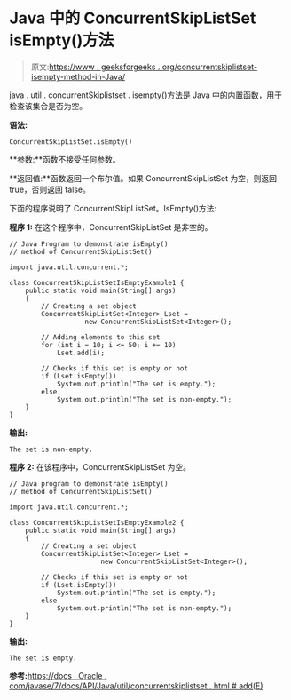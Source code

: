 # Java 中的 ConcurrentSkipListSet isEmpty()方法

> 原文:[https://www . geeksforgeeks . org/concurrentskiplistset-isempty-method-in-Java/](https://www.geeksforgeeks.org/concurrentskiplistset-isempty-method-in-java/)

java . util . concurrentSkiplistset . isempty()方法是 Java 中的内置函数，用于检查该集合是否为空。

**语法:**

```
ConcurrentSkipListSet.isEmpty()

```

**参数:**函数不接受任何参数。

**返回值:**函数返回一个布尔值。如果 ConcurrentSkipListSet 为空，则返回 true，否则返回 false。

下面的程序说明了 ConcurrentSkipListSet。IsEmpty()方法:

**程序 1:** 在这个程序中，ConcurrentSkipListSet 是非空的。

```
// Java Program to demonstrate isEmpty()
// method of ConcurrentSkipListSet() 

import java.util.concurrent.*;

class ConcurrentSkipListSetIsEmptyExample1 {
    public static void main(String[] args)
    {
        // Creating a set object
        ConcurrentSkipListSet<Integer> Lset = 
                   new ConcurrentSkipListSet<Integer>();

        // Adding elements to this set
        for (int i = 10; i <= 50; i += 10)
            Lset.add(i);

        // Checks if this set is empty or not
        if (Lset.isEmpty())
            System.out.println("The set is empty.");
        else
            System.out.println("The set is non-empty.");
    }
}
```

**输出:**

```
The set is non-empty.

```

**程序 2:** 在该程序中，ConcurrentSkipListSet 为空。

```
// Java program to demonstrate isEmpty()
// method of ConcurrentSkipListSet() 

import java.util.concurrent.*;

class ConcurrentSkipListSetIsEmptyExample2 {
    public static void main(String[] args)
    {
        // Creating a set object
        ConcurrentSkipListSet<Integer> Lset = 
                       new ConcurrentSkipListSet<Integer>();

        // Checks if this set is empty or not
        if (Lset.isEmpty())
            System.out.println("The set is empty.");
        else
            System.out.println("The set is non-empty.");
    }
}
```

**输出:**

```
The set is empty.

```

**参考:**[https://docs . Oracle . com/javase/7/docs/API/Java/util/concurrentskiplistset . html # add(E)](https://docs.oracle.com/javase/7/docs/api/java/util/concurrent/ConcurrentSkipListSet.html#add(E))